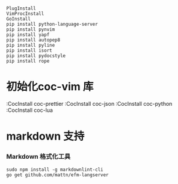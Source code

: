 # 

	PlugInstall
	VimProcInstall
	GoInstall
	pip install python-language-server
	pip install pynvim 
	pip install yapf
	pip install autopep8
	pip install pyline
	pip install isort
	pip install pydocstyle
	pip install rope


# 初始化coc-vim 库

:CocInstall coc-prettier
:CocInstall coc-json 
:CocInstall coc-python 
:CocInstall coc-lua

# markdown 支持

### Markdown 格式化工具
	sudo npm install -g markdownlint-cli
	go get github.com/mattn/efm-langserver

